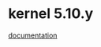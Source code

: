 # kernel 5.10.y
[documentation](https://github.com/STMicroelectronics/st-mems-android-linux-drivers-iio/tree/documentation)

